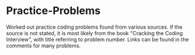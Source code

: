 Practice-Problems
=================

Worked out practice coding problems found from various sources. If the source is not stated, it is most likely from the book "Cracking the Coding Interview", with title referring to problem number. Links can be found in the comments for many problems. 
